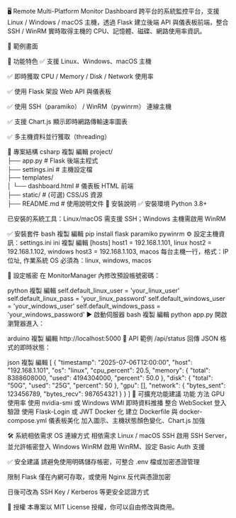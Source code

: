 🖥️ Remote Multi-Platform Monitor Dashboard
跨平台的系統監控平台，支援 Linux / Windows / macOS 主機，透過 Flask 建立後端 API 與儀表板前端，整合 SSH / WinRM 實時取得主機的 CPU、記憶體、磁碟、網路使用率資訊。

📸 範例畫面

🚀 功能特色
✅ 支援 Linux、Windows、macOS 主機

✅ 即時獲取 CPU / Memory / Disk / Network 使用率

✅ 使用 Flask 架設 Web API 與儀表板

✅ 使用 SSH（paramiko） / WinRM（pywinrm） 連線主機

✅ 支援 Chart.js 顯示即時網路傳輸速率圖表

✅ 多主機資料並行獲取（threading）

📂 專案結構
csharp
複製
編輯
project/  
├── app.py                # Flask 後端主程式  
├── settings.ini          # 主機設定檔  
├── templates/  
│   └── dashboard.html    # 儀表板 HTML 前端  
├── static/               # (可選) CSS/JS 資源  
├── README.md             # 使用說明文件
🧩 安裝說明
✅ 安裝環境
Python 3.8+

已安裝的系統工具：Linux/macOS 需支援 SSH；Windows 主機需啟用 WinRM

✅ 安裝套件
bash
複製
編輯
pip install flask paramiko pywinrm
⚙️ 設定主機資訊：settings.ini
ini
複製
編輯
[hosts]
host1 = 192.168.1.101, linux
host2 = 192.168.1.102, windows
host3 = 192.168.1.103, macos
每台主機一行，格式：IP位址, 作業系統
OS 必須為：linux, windows, macos

🔐 設定帳密
在 MonitorManager 內修改預設帳號密碼：

python
複製
編輯
self.default_linux_user = 'your_linux_user'
self.default_linux_pass = 'your_linux_password'
self.default_windows_user = 'your_windows_user'
self.default_windows_pass = 'your_windows_password'
▶️ 啟動伺服器
bash
複製
編輯
python app.py
開啟瀏覽器進入：

arduino
複製
編輯
http://localhost:5000
📡 API 範例
/api/status
回傳 JSON 格式的即時狀態：

json
複製
編輯
[
  {
    "timestamp": "2025-07-06T12:00:00",
    "host": "192.168.1.101",
    "os": "linux",
    "cpu_percent": 20.5,
    "memory": {
      "total": 8388608000,
      "used": 4194304000,
      "percent": 50.0
    },
    "disk": {
      "total": "50G",
      "used": "25G",
      "percent": 50
    },
    "gpu": [],
    "network": {
      "bytes_sent": 123456789,
      "bytes_recv": 987654321
    }
  }
]
🧠 可擴充功能建議
功能	方法
GPU 使用率	使用 nvidia-smi 或 Windows WMI
即時資料推播	整合 WebSocket
登入驗證	使用 Flask-Login 或 JWT
Docker 化	建立 Dockerfile 與 docker-compose.yml
儀表板美化	加入圖示、主機狀態顏色變化、Chart.js 加強

🛠️ 系統相依需求
OS	連線方式	相依需求
Linux / macOS	SSH	啟用 SSH Server，並允許帳密登入
Windows	WinRM	啟用 WinRM、設定 Basic Auth 支援

✅ 安全建議
請避免使用明碼儲存帳密，可整合 .env 檔或加密憑證管理

限制 Flask 僅在內網可存取，或使用 Nginx 反代與憑證加密

日後可改為 SSH Key / Kerberos 等更安全認證方式

📜 授權
本專案以 MIT License 授權，你可以自由修改與商用。